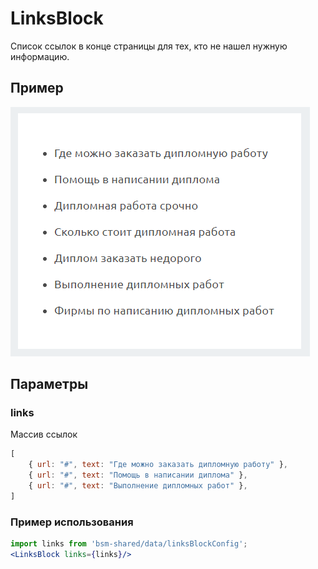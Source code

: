 # LinksBlock


Список ссылок в конце страницы для тех, кто не нашел нужную информацию.

## Пример
![LinksBlock image](./LinksBlock.png)

## Параметры
### links
Массив ссылок
```jsx
[
    { url: "#", text: "Где можно заказать дипломную работу" },
    { url: "#", text: "Помощь в написании диплома" },
    { url: "#", text: "Выполнение дипломных работ" },
]
```

### Пример использования
```jsx
import links from 'bsm-shared/data/linksBlockConfig';
<LinksBlock links={links}/>
```